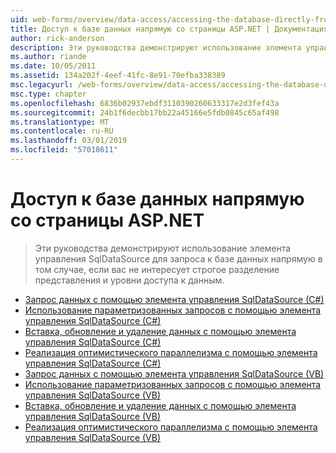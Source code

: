 ```yaml
---
uid: web-forms/overview/data-access/accessing-the-database-directly-from-an-aspnet-page/index
title: Доступ к базе данных напрямую со страницы ASP.NET | Документация Майкрософт
author: rick-anderson
description: Эти руководства демонстрируют использование элемента управления SqlDataSource для запроса к базе данных напрямую в том случае, если вас не интересует строгое разделение представления и данных...
ms.author: riande
ms.date: 10/05/2011
ms.assetid: 134a202f-4eef-41fc-8e91-70efba338389
msc.legacyurl: /web-forms/overview/data-access/accessing-the-database-directly-from-an-aspnet-page
msc.type: chapter
ms.openlocfilehash: 6836b02937ebdf3110390260633317e2d3fef43a
ms.sourcegitcommit: 24b1f6decbb17bb22a45166e5fdb0845c65af498
ms.translationtype: MT
ms.contentlocale: ru-RU
ms.lasthandoff: 03/01/2019
ms.locfileid: "57018611"
---
```

<a name="accessing-the-database-directly-from-an-aspnet-page"></a>Доступ к базе данных напрямую со страницы ASP.NET
====================
> Эти руководства демонстрируют использование элемента управления SqlDataSource для запроса к базе данных напрямую в том случае, если вас не интересует строгое разделение представления и уровни доступа к данным.


- [Запрос данных с помощью элемента управления SqlDataSource (C#)](querying-data-with-the-sqldatasource-control-cs.md)
- [Использование параметризованных запросов с помощью элемента управления SqlDataSource (C#)](using-parameterized-queries-with-the-sqldatasource-cs.md)
- [Вставка, обновление и удаление данных с помощью элемента управления SqlDataSource (C#)](inserting-updating-and-deleting-data-with-the-sqldatasource-cs.md)
- [Реализация оптимистического параллелизма с помощью элемента управления SqlDataSource (C#)](implementing-optimistic-concurrency-with-the-sqldatasource-cs.md)
- [Запрос данных с помощью элемента управления SqlDataSource (VB)](querying-data-with-the-sqldatasource-control-vb.md)
- [Использование параметризованных запросов с помощью элемента управления SqlDataSource (VB)](using-parameterized-queries-with-the-sqldatasource-vb.md)
- [Вставка, обновление и удаление данных с помощью элемента управления SqlDataSource (VB)](inserting-updating-and-deleting-data-with-the-sqldatasource-vb.md)
- [Реализация оптимистического параллелизма с помощью элемента управления SqlDataSource (VB)](implementing-optimistic-concurrency-with-the-sqldatasource-vb.md)
